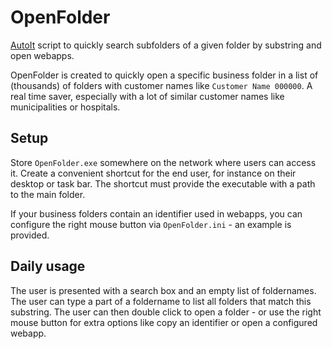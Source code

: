 # OpenFolder

[AutoIt](https://www.autoitscript.com/site/) script to quickly search subfolders of a given folder by substring and open webapps.

OpenFolder is created to quickly open a specific business folder in a list of (thousands) of folders with customer names like `Customer Name 000000`. A real time saver, especially with a lot of similar customer names like municipalities or hospitals.

## Setup

Store `OpenFolder.exe` somewhere on the network where users can access it. Create a convenient shortcut for the end user, for instance on their desktop or task bar. The shortcut must provide the executable with a path to the main folder.

If your business folders contain an identifier used in webapps, you can configure the right mouse button via `OpenFolder.ini` - an example is provided.

## Daily usage

The user is presented with a search box and an empty list of foldernames. The user can type a part of a foldername to list all folders that match this substring. The user can then double click to open a folder - or use the right mouse button for extra options like copy an identifier or open a configured webapp.